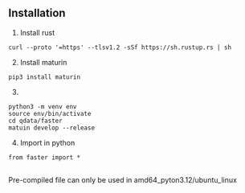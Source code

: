 ## Installation

1. Install rust
```shell
curl --proto '=https' --tlsv1.2 -sSf https://sh.rustup.rs | sh
```
2. Install maturin
```shell
pip3 install maturin
```
3. 

```shell
python3 -m venv env
source env/bin/activate
cd qdata/faster
matuin develop --release
```

4. Import in python
```
from faster import *
```

## 
Pre-compiled file can only be used in amd64_pyton3.12/ubuntu_linux
